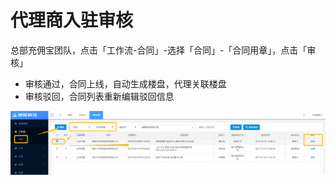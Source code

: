 # 代理商入驻审核

总部充佣宝团队，点击「工作流-合同」-选择「合同」-「合同用章」，点击「审核」

* 审核通过，合同上线，自动生成楼盘，代理关联楼盘
* 审核驳回，合同列表重新编辑驳回信息

![](/assets/代理合同审核)

